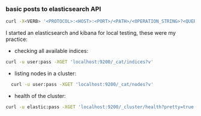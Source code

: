 ### basic posts to elasticsearch API
``` bash
curl -X<VERB> '<PROTOCOL>:<HOST>:<PORT>/<PATH>/<OPERATION_STRING>?<QUERY_STRING>' -d '<BODY>'
```
I started an elasticsearch and kibana for local testing, these were my practice:

* checking all available indices:
``` bash
curl -u user:pass -XGET 'localhost:9200/_cat/indices?v'
```

* listing nodes in a cluster:
``` bash
  curl -u user:pass -XGET 'localhost:9200/_cat/nodes?v'
```

* health of the cluster:
``` bash
curl -u elastic:pass -XGET 'localhost:9200/_cluster/health?pretty=true'
```
